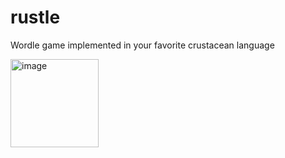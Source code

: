 # rustle
Wordle game implemented in your favorite crustacean language


<img width="141" alt="image" src="https://user-images.githubusercontent.com/44705155/180927519-fb3dacac-7a6b-4213-a72e-65a5ca5c1a9f.png">
